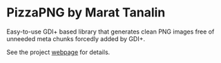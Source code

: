 # PizzaPNG by Marat Tanalin

Easy-to-use GDI+ based library that generates clean PNG images free of unneeded meta chunks forcedly added by GDI+.

See the project [webpage](http://tanalin.com/en/projects/pizza-png/) for details.